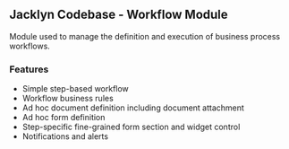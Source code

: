 ## Jacklyn Codebase - Workflow Module
Module used to manage the definition and execution of business process workflows.

### Features
* Simple step-based workflow
* Workflow business rules
* Ad hoc document definition including document attachment
* Ad hoc form definition
* Step-specific fine-grained form section and widget control
* Notifications and alerts
